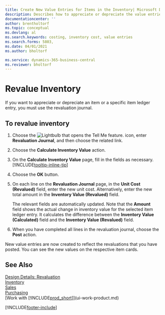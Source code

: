 ```yaml
---
title: Create New Value Entries for Items in the Inventory| Microsoft Docs
description: Describes how to appreciate or depreciate the value entries of one or more items in inventory by posting their current, calculated value.
documentationcenter: ''
author: brentholtorf
ms.topic: conceptual
ms.devlang: al
ms.search.keywords: costing, inventory cost, value entries
ms.search.forms: 5803,
ms.date: 04/01/2021
ms.author: bholtorf

ms.service: dynamics-365-business-central
ms.reviewer: bholtorf
---
```

# Revalue Inventory
If you want to appreciate or depreciate an item or a specific item ledger entry, you must use the revaluation journal.

## To revalue inventory
1. Choose the ![Lightbulb that opens the Tell Me feature.](media/ui-search/search_small.png "Tell me what you want to do") icon, enter **Revaluation Journal**, and then choose the related link.
2. Choose the **Calculate Inventory Value** action.
3. On the **Calculate Inventory Value** page, fill in the fields as necessary. [!INCLUDE[tooltip-inline-tip](includes/tooltip-inline-tip_md.md)]
4. Choose the **OK** button.
5. On each line on the **Revaluation Journal** page, in the **Unit Cost (Revalued)** field, enter the new unit cost. Alternatively, enter the new total amount in the **Inventory Value (Revalued)** field.

    The relevant fields are automatically updated. Note that the **Amount** field shows the actual change in inventory value for the selected item ledger entry. It calculates the difference between the **Inventory Value (Calculated)** field and the **Inventory Value (Revalued)** field.
6. When you have completed all lines in the revaluation journal, choose the **Post** action.

New value entries are now created to reflect the revaluations that you have posted. You can see the new values on the respective item cards.

## See Also
[Design Details: Revaluation](design-details-revaluation.md)  
[Inventory](inventory-manage-inventory.md)  
[Sales](sales-manage-sales.md)  
[Purchasing](purchasing-manage-purchasing.md)  
[Work with [!INCLUDE[prod_short](includes/prod_short.md)]](ui-work-product.md)


[!INCLUDE[footer-include](includes/footer-banner.md)]